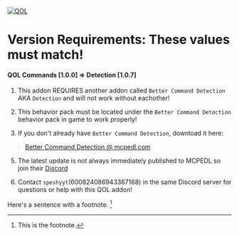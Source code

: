 [![QOL](https://i.postimg.cc/T2b5d8L0/really-now.png)](https://postimg.cc/py2LC6B5)

# Version Requirements: These values must match!
#### QOL Commands [1.0.0]  =>  Detection [1.0.7]


1.  This addon REQUIRES another addon called `Better Command Detection` AKA `Detection` and will not work without eachother!


2.  This behavior pack must be located under the `Better Command Detection` behavior pack in game to work properly! 


3.  If you don't already have `Better Command Detection`, download it here:
> [Better Command Detection @ mcpedl.com](https://mcpedl.com/betther-command-detection/)


5.  The latest update is not always immediately published to MCPEDL so join their [Discord](https://discord.com/invite/cPvgNdvEuh)

6.  Contact `speshyyt`(600824086943367168) in the same Discord server for questions or help with this QOL addon!


Here's a sentence with a footnote. [^1]

[^1]: This is the footnote.

